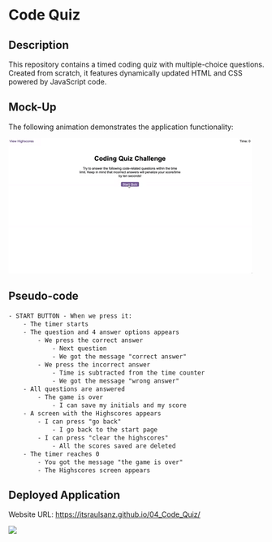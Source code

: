 # Code Quiz

## Description

This repository contains a timed coding quiz with multiple-choice questions. Created from scratch, it features dynamically updated HTML and CSS powered by JavaScript code. 

## Mock-Up

The following animation demonstrates the application functionality:

![A user clicks through an interactive coding quiz, then enters initials to save the high score before resetting and starting over.](./assets/images/04-web-apis-homework-demo.gif)

## Pseudo-code

```
- START BUTTON - When we press it:
    - The timer starts
    - The question and 4 answer options appears
        - We press the correct answer
            - Next question
            - We got the message "correct answer"
        - We press the incorrect answer
            - Time is subtracted from the time counter
            - We got the message "wrong answer"
    - All questions are answered
        - The game is over
            - I can save my initials and my score
    - A screen with the Highscores appears
        - I can press "go back"
            - I go back to the start page
        - I can press "clear the highscores"
            - All the scores saved are deleted
    - The timer reaches 0
        - You got the message "the game is over"
        - The Highscores screen appears
```

## Deployed Application

Website URL: <a href="https://itsraulsanz.github.io/04_Code_Quiz/">https://itsraulsanz.github.io/04_Code_Quiz/</a>

<img src="./assets/images/screenshot.jpg" style="width: 700px;">